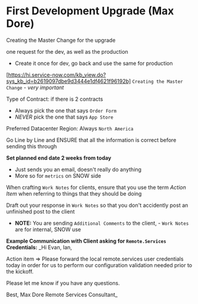 # First Development Upgrade (Max Dore)

Creating the Master Change for the upgrade

one request for the dev, as well as the production
- Create it once for dev, go back and use the same for production

[https://hi.service-now.com/kb_view.do?sys_kb_id=b2619097dbe9d3444e1df4621f96192b]
`Creating the Master Change` - _very important_

Type of Contract: if there is 2 contracts
- Always pick the one that says `Order Form`
- _NEVER_ pick the one that says `App Store`

Preferred Datacenter Region: Always `North America`

Go Line by Line and ENSURE that all the information is correct before
sending this through

**Set planned end date 2 weeks from today**
- Just sends you an email, doesn't really do anything
- More so for `metrics` on SNOW side

When crafting `Work Notes` for clients, ensure that you use the term
_Action Item_ when referring to things that they should be doing

Draft out your response in `Work Notes` so that you don't accidently
post an unfinished post to the client
- **NOTE:** You are sending `Additional Comments` to the client,
	    - `Work Notes` are for internal, SNOW use

**Example Communication with Client asking for `Remote.Services` Credentials:**
_Hi Evan, Ian,

Action item => Please forward the local remote.services user credentials today in order for us to perform our configuration validation needed prior to the kickoff.

Please let me know if you have any questions.

Best,
Max Dore
Remote Services Consultant_

